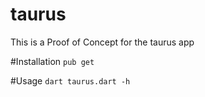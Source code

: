 # taurus
This is a Proof of Concept for the taurus app

#Installation
`pub get`

#Usage
`dart taurus.dart -h`